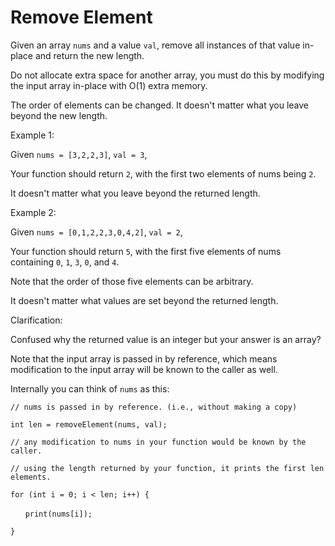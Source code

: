 # Remove Element

Given an array `nums` and a value `val`, remove all instances of that value in-place and return the new length.

Do not allocate extra space for another array, you must do this by modifying the input array in-place with O(1) extra memory.

The order of elements can be changed. It doesn't matter what you leave beyond the new length.

Example 1:

Given `nums = [3,2,2,3]`, `val = 3`,

Your function should return `2`, with the first two elements of nums being `2`.

It doesn't matter what you leave beyond the returned length.

Example 2:

Given `nums = [0,1,2,2,3,0,4,2]`, `val = 2`,

Your function should return `5`, with the first five elements of nums containing `0`, `1`, `3`, `0`, and `4`.

Note that the order of those five elements can be arbitrary.

It doesn't matter what values are set beyond the returned length.

Clarification:

Confused why the returned value is an integer but your answer is an array?

Note that the input array is passed in by reference, which means modification to the input array will be known to the caller as well.

Internally you can think of `nums` as this:

`// nums is passed in by reference. (i.e., without making a copy)`

`int len = removeElement(nums, val);`

`// any modification to nums in your function would be known by the caller.`

`// using the length returned by your function, it prints the first len elements.`

`for (int i = 0; i < len; i++) {`

&nbsp;&nbsp;&nbsp;&nbsp;&nbsp;&nbsp;`print(nums[i]);`

`}`